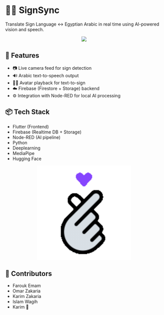 # 🧏‍♂️ SignSync

Translate Sign Language ↔ Egyptian Arabic in real time using AI-powered vision and speech.

<p align="center">
  <img src=".assets/brif.gif" width="1000"/>
</p>

## 🚀 Features
- 📷 Live camera feed for sign detection
- 🔊 Arabic text-to-speech output
- 🧑‍🎤 Avatar playback for text-to-sign
- ☁️ Firebase (Firestore + Storage) backend
- ⚙️ Integration with Node-RED for local AI processing

## 📦 Tech Stack
- Flutter (Frontend)
- Firebase (Realtime DB + Storage)
- Node-RED (AI pipeline)
- Python
- Deeplearning
- MediaPipe
- Hugging Face

<p align="center">
  <img src=".assets/demo.gif" width="300"/>
</p>

## 👥 Contributors
- Farouk Emam
- Omar Zakaria
- Karim Zakaria 
- Islam Wagih 
- Karim 👀

